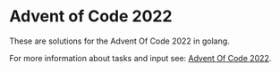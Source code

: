 # Advent of Code 2022

These are solutions for the Advent Of Code 2022 in golang.

For more information about tasks and input see: [Advent Of Code 2022](https://adventofcode.com/2022).


